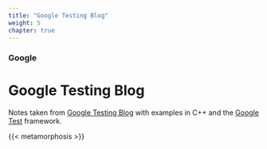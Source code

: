 ```yaml
---
title: "Google Testing Blog"
weight: 5
chapter: true
---
```


### Google

# Google Testing Blog

Notes taken from [Google Testing Blog](https://testing.googleblog.com/) with examples in C++ and
the [Google Test](https://github.com/google/googletest) framework.

{{< metamorphosis >}}
